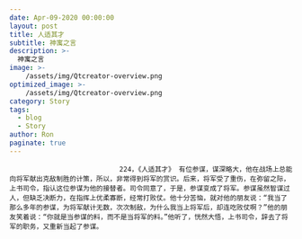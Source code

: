 ```yaml
---
date: Apr-09-2020 00:00:00
layout: post
title: 人适其才
subtitle: 神寓之言
description: >-
  神寓之言
image: >-
    /assets/img/Qtcreator-overview.png
optimized_image: >-
    /assets/img/Qtcreator-overview.png
category: Story
tags:
  - blog
  - Story
author: Ron
paginate: true
---
```


							　　224，《人适其才》 有位参谋，谋深略大，他在战场上总能向将军献出克敌制胜的计策，所以，非常得到将军的赏识。后来，将军受了重伤，在弥留之际，上书司令，指认这位参谋为他的接替者。司令同意了，于是，参谋变成了将军。参谋虽然智谋过人，但缺乏决断力，在指挥上优柔寡断，经常打败仗。他十分苦恼，就对他的朋友说：“我当了那么多年的参谋，为将军献计无数，次次制敌，为什么我当上将军后，却连吃败仗啊？”他的朋友笑着说：“你就是当参谋的料，而不是当将军的料。”他听了，恍然大悟，上书司令，辞去了将军的职务，又重新当起了参谋。
							
							
						